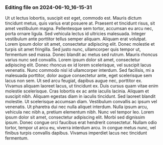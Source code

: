 

### Editing file on 2024-06-10_16-15-31

Ut ut lectus lobortis, suscipit est eget, commodo est. Mauris dictum tincidunt metus, quis varius erat posuere at. Praesent et tincidunt risus, sit amet vestibulum magna. Pellentesque sem tortor, accumsan eu arcu nec, porta ornare ligula. Sed vehicula lectus id ultricies malesuada. Integer vestibulum ante porttitor tellus semper aliquam. Aliquam erat volutpat. Lorem ipsum dolor sit amet, consectetur adipiscing elit.
Donec molestie et turpis sit amet fringilla. Sed justo nunc, ullamcorper quis tempor ut, fermentum sed massa. Donec blandit ac metus sed rutrum. Mauris rhoncus varius nunc sed convallis. Lorem ipsum dolor sit amet, consectetur adipiscing elit. Donec rhoncus ex id lorem scelerisque, vel suscipit lacus venenatis. Nunc commodo nisl id ullamcorper interdum. Sed facilisis, mi a malesuada porttitor, dolor augue consectetur ante, eget scelerisque sem lacus non sem. Ut sed arcu feugiat, dapibus augue nec, porttitor ex. Vivamus aliquam laoreet lacus, ut tincidunt ex. Duis cursus quam vitae enim molestie scelerisque. Cras lobortis ex ac ante iaculis lacinia.
Aliquam et suscipit nibh. Aliquam egestas diam in iaculis tincidunt. Sed laoreet blandit molestie. Ut scelerisque accumsan diam. Vestibulum convallis ac ipsum vel venenatis. Ut pharetra dui nec nulla aliquet interdum. Nulla ipsum arcu, vehicula nec nibh a, pretium elementum nibh. Nunc vel tempor leo. Lorem ipsum dolor sit amet, consectetur adipiscing elit. Morbi sed dignissim ipsum. Donec congue orci faucibus erat hendrerit consectetur. Nullam odio tortor, tempor ut arcu eu, viverra interdum arcu. In congue metus nunc, vel finibus turpis convallis dapibus. Vivamus imperdiet lacus nec tincidunt fermentum.


